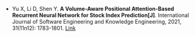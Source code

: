 * Yu X, Li D, Shen Y. <b>A Volume-Aware Positional Attention-Based Recurrent Neural Network for Stock Index Prediction[J]</b>. International Journal of Software Engineering and Knowledge Engineering, 2021, 31(11n12): 1783-1801. [Link](https://www.worldscientific.com/doi/abs/10.1142/S0218194021400222)
